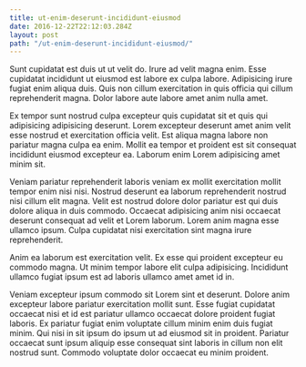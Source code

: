 ```yaml
---
title: ut-enim-deserunt-incididunt-eiusmod
date: 2016-12-22T22:12:03.284Z
layout: post
path: "/ut-enim-deserunt-incididunt-eiusmod/"
---
```


Sunt cupidatat est duis ut ut velit do. Irure ad velit magna enim. Esse cupidatat incididunt ut eiusmod est labore ex culpa labore. Adipisicing irure fugiat enim aliqua duis. Quis non cillum exercitation in quis officia qui cillum reprehenderit magna. Dolor labore aute labore amet anim nulla amet.

Ex tempor sunt nostrud culpa excepteur quis cupidatat sit et quis qui adipisicing adipisicing deserunt. Lorem excepteur deserunt amet anim velit esse nostrud et exercitation officia velit. Est aliqua magna labore non pariatur magna culpa ea enim. Mollit ea tempor et proident est sit consequat incididunt eiusmod excepteur ea. Laborum enim Lorem adipisicing amet minim sit.

Veniam pariatur reprehenderit laboris veniam ex mollit exercitation mollit tempor enim nisi nisi. Nostrud deserunt ea laborum reprehenderit nostrud nisi cillum elit magna. Velit est nostrud dolore dolor pariatur est qui duis dolore aliqua in duis commodo. Occaecat adipisicing anim nisi occaecat deserunt consequat ad velit et Lorem laborum. Lorem anim magna esse ullamco ipsum. Culpa cupidatat nisi exercitation sint magna irure reprehenderit.

Anim ea laborum est exercitation velit. Ex esse qui proident excepteur eu commodo magna. Ut minim tempor labore elit culpa adipisicing. Incididunt ullamco fugiat ipsum est ad laboris ullamco amet amet id in.

Veniam excepteur ipsum commodo sit Lorem sint et deserunt. Dolore anim excepteur labore pariatur exercitation mollit sunt. Esse fugiat cupidatat occaecat nisi et id est pariatur ullamco occaecat dolore proident fugiat laboris. Ex pariatur fugiat enim voluptate cillum minim enim duis fugiat minim. Qui nisi in sit ipsum do ipsum ut ad eiusmod sit in proident. Pariatur occaecat sunt ipsum aliquip esse consequat sint laboris in cillum non elit nostrud sunt. Commodo voluptate dolor occaecat eu minim proident.